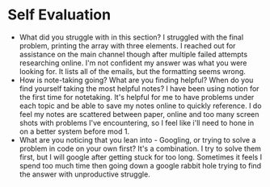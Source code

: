 # Self Evaluation

- What did you struggle with in this section? I struggled with the final problem, printing the array with three elements. I reached out for assistance on the main channel though after multiple failed attempts researching online. I'm not confident my answer was what you were looking for. It lists all of the emails, but the formatting seems wrong. 
- How is note-taking going? What are you finding helpful? When do you find yourself taking the most helpful notes? I have been using notion for the first time for notetaking. It's helpful for me to have problems under each topic and be able to save my notes online to quickly reference. I do feel my notes are scattered between paper, online and too many screen shots with problems I've encountering, so I feel like i'll need to hone in on a better system before mod 1.
- What are you noticing that you lean into - Googling, or trying to solve a problem in code on your own first? It's a combination. I try to solve them first, but I will google after getting stuck for too long. Sometimes it feels I spend too much time then going down a google rabbit hole trying to find the answer with unproductive struggle. 
